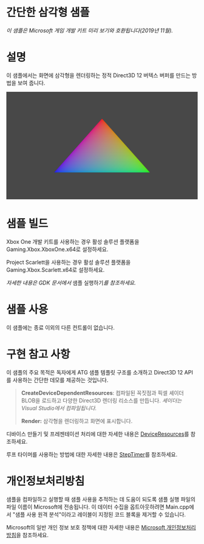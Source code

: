 # 간단한 삼각형 샘플

*이 샘플은 Microsoft 게임 개발 키트 미리 보기와 호환됩니다(2019년
11월).*

# 설명

이 샘플에서는 화면에 삼각형을 렌더링하는 정적 Direct3D 12 버텍스 버퍼를
만드는 방법을 보여 줍니다.

![C:\\temp\\xbox_screenshot.png](./media/image1.png)

# 샘플 빌드

Xbox One 개발 키트를 사용하는 경우 활성 솔루션 플랫폼을
Gaming.Xbox.XboxOne.x64로 설정하세요.

Project Scarlett을 사용하는 경우 활성 솔루션 플랫폼을
Gaming.Xbox.Scarlett.x64로 설정하세요.

*자세한 내용은 GDK 문서에서* 샘플 실행하기*를 참조하세요.*

# 샘플 사용

이 샘플에는 종료 이외의 다른 컨트롤이 없습니다.

# 구현 참고 사항

이 샘플의 주요 목적은 독자에게 ATG 샘플 템플릿 구조를 소개하고 Direct3D
12 API를 사용하는 간단한 데모를 제공하는 것입니다.

> **CreateDeviceDependentResources**: 컴파일된 꼭짓점과 픽셀 셰이더
> BLOB을 로드하고 다양한 Direct3D 렌더링 리소스를 만듭니다. *셰이더는
> Visual Studio에서 컴파일됩니다.*
>
> **Render:** 삼각형을 렌더링하고 화면에 표시합니다.

디바이스 만들기 및 프레젠테이션 처리에 대한 자세한 내용은
[DeviceResources](https://github.com/Microsoft/DirectXTK12/wiki/DeviceResources)를
참조하세요.

루프 타이머를 사용하는 방법에 대한 자세한 내용은
[StepTimer](https://github.com/Microsoft/DirectXTK/wiki/StepTimer)를
참조하세요.

# 개인정보처리방침

샘플을 컴파일하고 실행할 때 샘플 사용을 추적하는 데 도움이 되도록 샘플
실행 파일의 파일 이름이 Microsoft에 전송됩니다. 이 데이터 수집을
옵트아웃하려면 Main.cpp에서 \"샘플 사용 원격 분석\"이라고 레이블이
지정된 코드 블록을 제거할 수 있습니다.

Microsoft의 일반 개인 정보 보호 정책에 대한 자세한 내용은 [Microsoft
개인정보처리방침](https://privacy.microsoft.com/en-us/privacystatement/)을
참조하세요.
